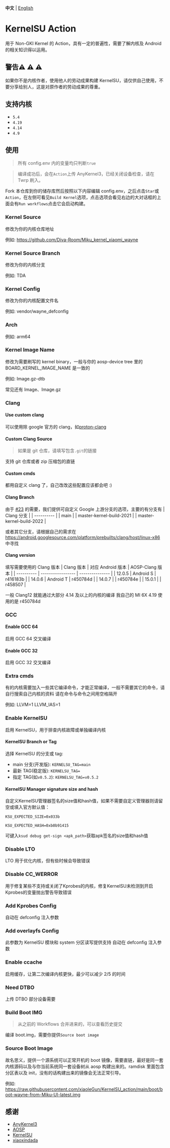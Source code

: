 **中文** | [English](README_EN.md)

# KernelSU Action

用于 Non-GKI Kernel 的 Action，具有一定的普遍性，需要了解内核及 Android 的相关知识得以运用。

## 警告:warning: :warning: :warning:

如果你不是内核作者，使用他人的劳动成果构建 KernelSU，请仅供自己使用，不要分享给别人，这是对原作者的劳动成果的尊重。

## 支持内核

- `5.4`
- `4.19`
- `4.14`
- `4.9`

## 使用

> 所有 config.env 内的变量均只判断`true`

> 编译成功后，会在`Action`上传 AnyKernel3，已经关闭设备检查，请在 Twrp 刷入。

Fork 本仓库到你的储存库然后按照以下内容编辑 config.env，之后点击`Star`或`Action`，在左侧可看见`Build Kernel`选项，点击选项会看见右边的大对话框的上面会有`Run workflows`点击它会启动构建。

### Kernel Source

修改为你的内核仓库地址

例如: https://github.com/Diva-Room/Miku_kernel_xiaomi_wayne

### Kernel Source Branch

修改为你的内核分支

例如: TDA

### Kernel Config

修改为你的内核配置文件名

例如: vendor/wayne_defconfig

### Arch

例如: arm64

### Kernel Image Name

修改为需要刷写的 kernel binary，一般与你的 aosp-device tree 里的 BOARD_KERNEL_IMAGE_NAME 是一致的

例如: Image.gz-dtb

常见还有 Image、Image.gz

### Clang

#### Use custom clang

可以使用除 google 官方的 clang，如[proton-clang](https://github.com/kdrag0n/proton-clang)

#### Custom Clang Source

> 如果是 git 仓库，请填写包含`.git`的链接

支持 git 仓库或者 zip 压缩包的直链

#### Custom cmds

都用自定义 clang 了，自己改改这些配置应该都会吧 :)

#### Clang Branch

由于 [#23](https://github.com/xiaoleGun/KernelSU_Action/issues/23) 的需要，我们提供可自定义 Google 上游分支的选项，主要的有分支有
| Clang 分支 |
| ---------- |
| main |
| master-kernel-build-2021 |
| master-kernel-build-2022 |

或者其它分支，请根据自己的需求在 https://android.googlesource.com/platform/prebuilts/clang/host/linux-x86 中寻找

#### Clang version

填写需要使用的 Clang 版本
| Clang 版本 | 对应 Android 版本 | AOSP-Clang 版本 |
| ---------- | ----------------- | --------------- |
| 12.0.5 | Android S | r416183b |
| 14.0.6 | Android T | r450784d |
| 14.0.7 | | r450784e |
| 15.0.1 | | r458507 |

一般 Clang12 就能通过大部分 4.14 及以上的内核的编译
我自己的 MI 6X 4.19 使用的是 r450784d

### GCC

#### Enable GCC 64

启用 GCC 64 交叉编译

#### Enable GCC 32

启用 GCC 32 交叉编译

### Extra cmds

有的内核需要加入一些其它编译命令，才能正常编译，一般不需要其它的命令，请自行搜索自己内核的资料
请在命令与命令之间用空格隔开

例如: LLVM=1 LLVM_IAS=1

### Enable KernelSU

启用 KernelSU，用于排查内核故障或单独编译内核

#### KernelSU Branch or Tag

选择 KernelSU 的分支或 tag:

- main 分支(开发版): `KERNELSU_TAG=main`
- 最新 TAG(稳定版): `KERNELSU_TAG=`
- 指定 TAG(如`v0.5.2`): `KERNELSU_TAG=v0.5.2`

#### KernelSU Manager signature size and hash

自定义KernelSU管理器签名的size值和hash值，如果不需要自定义管理器则请留空或填入官方默认值：

`KSU_EXPECTED_SIZE=0x033b`

`KSU_EXPECTED_HASH=0xb0b91415`

可键入`ksud debug get-sign <apk_path>`获取apk签名的size值和hash值

### Disable LTO

LTO 用于优化内核，但有些时候会导致错误

### Disable CC_WERROR

用于修复某些不支持或关闭了Kprobes的内核，修复KernelSU未检测到开启Kprobes的变量抛出警告导致错误

### Add Kprobes Config

自动在 defconfig 注入参数

### Add overlayfs Config

此参数为 KernelSU 模块和 system 分区读写提供支持
自动在 defconfig 注入参数

### Enable ccache

启用缓存，让第二次编译内核更快，最少可以减少 2/5 的时间

### Need DTBO

上传 DTBO
部分设备需要

### Build Boot IMG

> 从之前的 Workflows 合并进来的，可以查看历史提交

编译 boot.img，需要你提供`Source boot image`

### Source Boot Image

故名思义，提供一个源系统可以正常开机的 boot 镜像，需要直链，最好是同一套内核源码以及与你当前系统同一套设备树从 aosp 构建出来的。ramdisk 里面包含分区表以及 init，没有的话构建出来的镜像会无法正常引导。

例如: https://raw.githubusercontent.com/xiaoleGun/KernelSU_action/main/boot/boot-wayne-from-Miku-UI-latest.img

## 感谢

- [AnyKernel3](https://github.com/osm0sis/AnyKernel3)
- [AOSP](https://android.googlesource.com)
- [KernelSU](https://github.com/tiann/KernelSU)
- [xiaoxindada](https://github.com/xiaoxindada)
